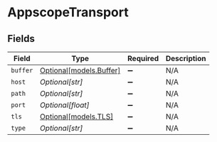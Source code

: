 # AppscopeTransport


## Fields

| Field                                          | Type                                           | Required                                       | Description                                    |
| ---------------------------------------------- | ---------------------------------------------- | ---------------------------------------------- | ---------------------------------------------- |
| `buffer`                                       | [Optional[models.Buffer]](../models/buffer.md) | :heavy_minus_sign:                             | N/A                                            |
| `host`                                         | *Optional[str]*                                | :heavy_minus_sign:                             | N/A                                            |
| `path`                                         | *Optional[str]*                                | :heavy_minus_sign:                             | N/A                                            |
| `port`                                         | *Optional[float]*                              | :heavy_minus_sign:                             | N/A                                            |
| `tls`                                          | [Optional[models.TLS]](../models/tls.md)       | :heavy_minus_sign:                             | N/A                                            |
| `type`                                         | *Optional[str]*                                | :heavy_minus_sign:                             | N/A                                            |